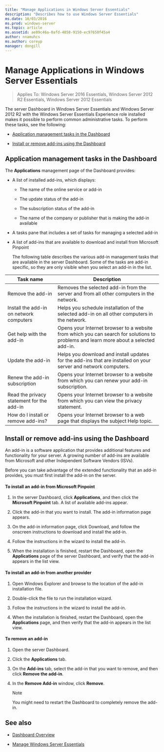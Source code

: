```yaml
---
title: "Manage Applications in Windows Server Essentials"
description: "Describes how to use Windows Server Essentials"
ms.date: 10/03/2016
ms.prod: windows-server
ms.topic: article
ms.assetid: ae89c46a-0afd-4858-9150-ec97650f45a4
author: nnamuhcs
ms.author: coreyp
manager: dongill
---
```


# Manage Applications in Windows Server Essentials

>Applies To: Windows Server 2016 Essentials, Windows Server 2012 R2 Essentials, Windows Server 2012 Essentials
 
 The server Dashboard in Windows Server Essentials and  Windows Server 2012 R2 with the  Windows Server Essentials Experience role installed makes it possible to perform common administrative tasks. To perform these tasks, see the following:  
  
-   [Application management tasks in the Dashboard](Manage-Applications-in-Windows-Server-Essentials.md#BKMK_1)  
  
-   [Install or remove add-ins using the Dashboard](Manage-Applications-in-Windows-Server-Essentials.md#BKMK_2)  
  
##  <a name="BKMK_1"></a> Application management tasks in the Dashboard  
 The **Applications** management page of the Dashboard provides:  
  
- A list of installed add-ins, which displays:  
  
  -   The name of the online service or add-in  
  
  -   The update status of the add-in  
  
  -   The subscription status of the add-in  
  
  -   The name of the company or publisher that is making the add-in available  
  
- A tasks pane that includes a set of tasks for managing a selected add-in  
  
- A list of add-ins that are available to download and install from Microsoft Pinpoint  
  
  The following table describes the various add-in management tasks that are available in the server Dashboard. Some of the tasks are add-in specific, so they are only visible when you select an add-in in the list.  
  
|Task name|Description|  
|---------------|-----------------|  
|Remove the add-in|Removes the selected add-in from the server and from all other computers in the network.|  
|Install the add-in on network computers|Helps you schedule installation of the selected add-in on all other computers in the network.|  
|Get help with the add-in|Opens your Internet browser to a website from which you can search for solutions to problems and learn more about a selected add-in.|  
|Update the add-in|Helps you download and install updates for the add-ins that are installed on your server and network computers.|  
|Renew the add-in subscription|Opens your Internet browser to a website from which you can renew your add-in subscription.|  
|Read the privacy statement for the add-in|Opens your Internet browser to a website from which you can view the privacy statement.|  
|How do I install or remove add-ins?|Opens your Internet browser to a web page that displays the subject Help topic.|  
  
##  <a name="BKMK_2"></a> Install or remove add-ins using the Dashboard  
 An add-in is a software application that provides additional features and functionality for your server. A growing number of add-ins are available from Microsoft and other Independent Software Vendors (ISVs).  
  
 Before you can take advantage of the extended functionality that an add-in provides, you must first install the add-in on the server.  
  
#### To install an add-in from Microsoft Pinpoint  
  
1.  In the server Dashboard, click **Applications**, and then click the **Microsoft Pinpoint** tab.  A list of available add-ins appear.  
  
2.  Click the add-in that you want to install. The add-in information page appears.  
  
3.  On the add-in information page, click Download, and follow the onscreen instructions to download and install the add-in.  
  
4.  Follow the instructions in the wizard to install the add-in.  
  
5.  When the installation is finished, restart the Dashboard, open the **Applications** page of the server Dashboard, and verify that the add-in appears in the list view.  
  
#### To install an add-in from another provider  
  
1.  Open Windows Explorer and browse to the location of the add-in installation file.  
  
2.  Double-click the file to run the installation wizard.  
  
3.  Follow the instructions in the wizard to install the add-in.  
  
4.  When the installation is finished, restart the Dashboard, open the **Applications** page, and then verify that the add-in appears in the list view.  
  
#### To remove an add-in  
  
1.  Open the server Dashboard.  
  
2.  Click the **Applications** tab.  
  
3.  On the **Add-ins** tab, select the add-in that you want to remove, and then click **Remove the add-in**.  
  
4.  In the **Remove Add-in** window, click **Remove**.  
  
    > [!NOTE]
    >  You might need to restart the Dashboard to completely remove the add-in.  
  
## See also  
  
-   [Dashboard Overview](Overview-of-the-Dashboard-in-Windows-Server-Essentials.md)  
  
-   [Manage Windows Server Essentials](Manage-Windows-Server-Essentials.md)
